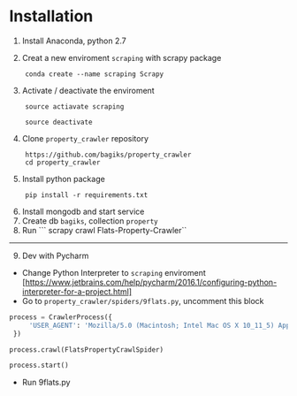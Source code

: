 Installation
===========
1. Install Anaconda, python 2.7

2. Creat a new enviroment `scraping` with scrapy package

```
	conda create --name scraping Scrapy
```
3. Activate / deactivate the enviroment
``` 
	source actiavate scraping
```
```
	source deactivate
```
4. Clone `property_crawler` repository
```
	https://github.com/bagiks/property_crawler
	cd property_crawler
```
5. Install python package
```
	pip install -r requirements.txt
```
6. Install mongodb and start service
7. Create db `bagiks`, collection `property`
8. Run 
	``` scrapy crawl Flats-Property-Crawler``

---
9. Dev with Pycharm
- Change Python Interpreter to `scraping` enviroment
[https://www.jetbrains.com/help/pycharm/2016.1/configuring-python-interpreter-for-a-project.html]
- Go to `property_crawler/spiders/9flats.py`, uncomment this block
```python
process = CrawlerProcess({
     'USER_AGENT': 'Mozilla/5.0 (Macintosh; Intel Mac OS X 10_11_5) AppleWebKit/537.36 (KHTML, like Gecko) Chrome/50.0.2661.102 Safari/537.36'
 })

process.crawl(FlatsPropertyCrawlSpider)

process.start()
```
- Run 9flats.py 
